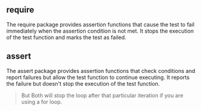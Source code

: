 ## require
The require package provides assertion functions that cause the test to fail immediately when the assertion condition is not met. It stops the execution of the test function and marks the test as failed.
<br>
## assert
The assert package provides assertion functions that check conditions and report failures but allow the test function to continue executing. It reports the failure but doesn't stop the execution of the test function.
> But Both will stop the loop after that particular iteration if you are using a for loop.

